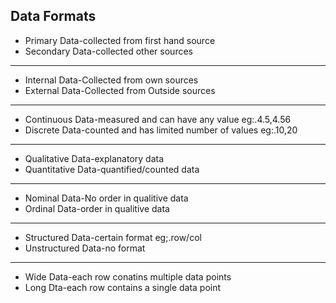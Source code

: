 ## Data Formats

- Primary Data-collected from first hand source
- Secondary Data-collected other sources

---

- Internal Data-Collected from own sources
- External Data-Collected from Outside sources

---

- Continuous Data-measured and can have any value eg:.4.5,4.56
- Discrete Data-counted and has limited number of values eg:.10,20

---

- Qualitative Data-explanatory data
- Quantitative Data-quantified/counted data

---

- Nominal Data-No order in qualitive data
- Ordinal Data-order in qualitive data

---

- Structured Data-certain format eg;.row/col
- Unstructured Data-no format

---

* Wide Data-each row conatins multiple data points
* Long Dta-each row contains a single data point
